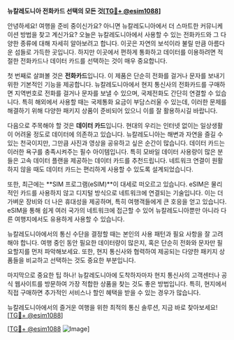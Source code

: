 **뉴칼레도니아 전화카드 선택의 모든 것[[TG💪+ @esim1088](https://t.me/s/esim1088)]**

안녕하세요! 여행을 준비 중이신가요? 아니면 뉴칼레도니아에서 더 스마트한 커뮤니케이션 방법을 찾고 계신가요? 오늘은 뉴칼레도니아에서 사용할 수 있는 전화카드와 그 다양한 종류에 대해 자세히 알아보려고 합니다. 이곳은 자연의 보석이라 불릴 만큼 아름다운 섬들로 가득한 곳입니다. 하지만 이곳에서 편하게 통화하고 데이터를 이용하려면 적절한 전화카드나 데이터 카드를 선택하는 것이 매우 중요합니다.

첫 번째로 살펴볼 것은 **전화카드**입니다. 이 제품은 단순히 전화를 걸거나 문자를 보내기 위한 기본적인 기능을 제공합니다. 뉴칼레도니아에서 현지 통신사의 전화카드를 구매하면 지역번호로 전화를 걸거나 문자를 보낼 수 있으며, 국제전화도 간단히 연결할 수 있습니다. 특히 해외에서 사용할 때는 국제통화 요금이 부담스러울 수 있는데, 이러한 문제를 해결하기 위해 다양한 패키지 상품이 준비되어 있으니 이를 잘 활용하시길 바랍니다. 

다음으로 주목해야 할 것은 **데이터 카드**입니다. 현대의 우리는 인터넷 없이는 일상생활이 어려울 정도로 데이터에 의존하고 있습니다. 뉴칼레도니아는 해변과 자연을 즐길 수 있는 천국이지만, 그만큼 사진과 영상을 공유하고 싶은 순간이 많습니다. 데이터 카드는 이러한 욕구를 충족시켜주는 필수 아이템입니다. 특히 모바일 데이터 사용량이 많은 분들은 고속 데이터 플랜을 제공하는 데이터 카드를 추천드립니다. 네트워크 연결이 원활하지 않을 때도 데이터 카드는 편리하게 사용할 수 있도록 설계되었습니다.

또한, 최근에는 **SIM 프로그램(eSIM)**이 대세로 떠오르고 있습니다. eSIM은 물리적인 카드를 사용하지 않고 디지털 방식으로 네트워크에 연결되는 기술입니다. 이는 더 가벼운 장비와 더 나은 휴대성을 제공하며, 특히 여행객들에게 큰 호응을 얻고 있습니다. eSIM을 통해 쉽게 여러 국가의 네트워크에 접근할 수 있어 뉴칼레도니아뿐만 아니라 다른 여행지에서도 유용하게 사용할 수 있습니다.

뉴칼레도니아에서의 통신 수단을 결정할 때는 본인의 사용 패턴과 필요 사항을 잘 고려해야 합니다. 여행 중인 동안 필요한 데이터량이 많은지, 혹은 단순히 전화와 문자만 필요할지를 먼저 파악해보세요. 또한, 현지 통신사와 협력하여 제공되는 다양한 패키지 상품들을 비교하고 선택하는 것도 중요한 부분입니다.

마지막으로 중요한 팁 하나! 뉴칼레도니아에 도착하자마자 현지 통신사의 고객센터나 공식 웹사이트를 방문하여 가장 적합한 상품을 찾는 것도 좋은 방법입니다. 특히, 현지에서 직접 구매하면 추가적인 서비스나 할인 혜택을 받을 수 있는 경우가 많습니다.

뉴칼레도니아에서의 즐거운 여행을 위한 최적의 통신 솔루션, 지금 바로 찾아보세요! [[TG💪+ @esim1088](https://t.me/s/esim1088)]

[[TG💪+ @esim1088](https://t.me/s/esim1088) ![Image](https://i.postimg.cc/Y0z9fWf4/image.png)]